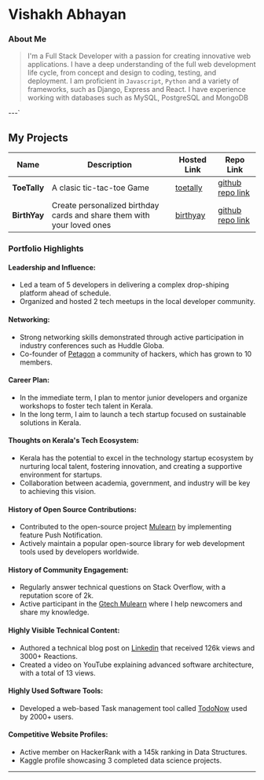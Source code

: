 # Vishakh Abhayan 

### About Me

> I'm a Full Stack Developer with a passion for creating innovative web applications. I have a deep understanding of the full web development life cycle, from concept and design to coding, testing, and deployment. I am proficient in `Javascript`, `Python` and a variety of frameworks, such as Django, Express and React. I have experience working with databases such as MySQL, PostgreSQL and MongoDB

---`

## My Projects

| Name                | Description                                                               | Hosted Link                              | Repo Link                                                      |
|---------------------|---------------------------------------------------------------------------|------------------------------------------|----------------------------------------------------------------|
| **ToeTally**        | A clasic tic-tac-toe Game                                                 | [toetally](https://toetally.vishakh.fun) |[github repo link](https://github.com/gtech-mulearn/LAUNCHPAD)   |
| **BirthYay**        | Create personalized birthday cards and share them with your loved ones    | [birthyay](https://wish.vishakh.fun)     | [github repo link](https://github.com/gtech-mulearn/LAUNCHPAD) |

### Portfolio Highlights

#### Leadership and Influence:

- Led a team of 5 developers in delivering a complex drop-shiping platform ahead of schedule.
- Organized and hosted 2 tech meetups in the local developer community.

#### Networking:

- Strong networking skills demonstrated through active participation in industry conferences such as Huddle Globa.
- Co-founder of [Petagon](https://www.pentagon.com/group) a community of hackers, which has grown to 10 members.


#### Career Plan:

- In the immediate term, I plan to mentor junior developers and organize workshops to foster tech talent in Kerala.
- In the long term, I aim to launch a tech startup focused on sustainable solutions in Kerala.

#### Thoughts on Kerala's Tech Ecosystem:

- Kerala has the potential to excel in the technology startup ecosystem by nurturing local talent, fostering innovation, and creating a supportive environment for startups.
- Collaboration between academia, government, and industry will be key to achieving this vision.

#### History of Open Source Contributions:

- Contributed to the open-source project [Mulearn](https://github.com/gtech-mulearn/mulearn) by implementing feature Push Notification.
- Actively maintain a popular open-source library for web development tools used by developers worldwide.

#### History of Community Engagement:

- Regularly answer technical questions on Stack Overflow, with a reputation score of 2k.
- Active participant in the [Gtech Mulearn](https://discord.gg/tech-community) where I help newcomers and share my knowledge.

#### Highly Visible Technical Content:

- Authored a technical blog post on [Linkedin](https://linkedin.com/vishakh-abhayan) that received 126k views and 3000+ Reactions.
- Created a video on YouTube explaining advanced software architecture, with a total of 13 views.

#### Highly Used Software Tools:

- Developed a web-based Task management tool called [TodoNow](https://github.com/vishakh-abhayan/TodoNow) used by 2000+ users.

#### Competitive Website Profiles:

- Active member on HackerRank with a 145k ranking in Data Structures.
- Kaggle profile showcasing 3 completed data science projects.


---

